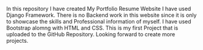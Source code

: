 In this repository I have created My Portfolio Resume Website 
I have used Django Framework.
There is no Backend work in this website since it is only to showcase the skills and Professional information of myself.
I have used Bootstrap alomng with HTML and CSS.
This is my first Project that is uploaded to the GitHub Repository.
Looking forward to create more projects.

